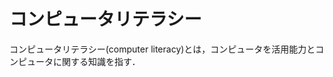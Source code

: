 # コンピュータリテラシー

<!-- This is a small sample book to give you a feel for how book content is
structured.
It shows off a few of the major file types, as well as some sample content.
It does not go in-depth into any particular topic - check out [the Jupyter Book documentation](https://jupyterbook.org) for more information.

Check out the content pages bundled with this sample book to see more. -->

コンピュータリテラシー(computer literacy)とは，コンピュータを活用能力とコンピュータに関する知識を指す．


  
